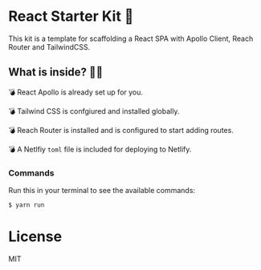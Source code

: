 # React Starter Kit 🐡

This kit is a template for scaffolding a React SPA with Apollo Client, Reach Router and TailwindCSS. 

## What is inside? 🤷‍♂️

💣 React Apollo is already set up for you.

💣 Tailwind CSS is confgiured and installed globally.

💣 Reach Router is installed and is configured to start adding routes.

💣 A Netlfiy `toml` file is included for deploying to Netlify.

### Commands

Run this in your terminal to see the available commands:

`$ yarn run`

# License

MIT
